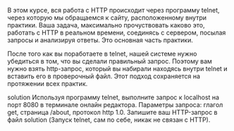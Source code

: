 В этом курсе, вся работа с HTTP происходит через программу telnet, через которую мы обращаемся к сайту, расположенному внутри практики. Ваша задача, максимально прочуствовать каково это, работать с HTTP в реальном времени, соединясь с сервером, посылая запросы и анализируя ответы. Это основная часть практики.

После того как вы поработаете в telnet, нашей системе нужно убедиться в том, что вы сделали правильный запрос. Поэтому вам нужно взять http-запрос, который вы набирали находясь внутри telnet и вставить его в проверочный файл. Этот подход сохраняется на протяжении всех практик.

solution
Используя программу telnet, выполните запрос к localhost на порт 8080 в терминале онлайн редактора. Параметры запроса: глагол get, страница /about, протокол http 1.0.
Запишите ваш HTTP-запрос в файл solution (Запуск telnet, сам по себе, никак не связан с HTTP).